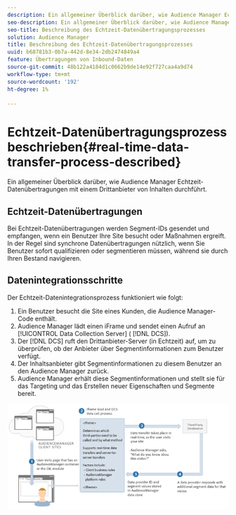 ```yaml
---
description: Ein allgemeiner Überblick darüber, wie Audience Manager Echtzeit-Datenübertragungen mit einem Drittanbieter von Inhalten durchführt.
seo-description: Ein allgemeiner Überblick darüber, wie Audience Manager Echtzeit-Datenübertragungen mit einem Drittanbieter von Inhalten durchführt.
seo-title: Beschreibung des Echtzeit-Datenübertragungsprozesses
solution: Audience Manager
title: Beschreibung des Echtzeit-Datenübertragungsprozesses
uuid: b68781b3-0b7a-442d-8e34-2db2474849a4
feature: Übertragungen von Inbound-Daten
source-git-commit: 48b122a4184d1c0662b9de14e92f727caa4a9d74
workflow-type: tm+mt
source-wordcount: '192'
ht-degree: 1%

---
```



# Echtzeit-Datenübertragungsprozess beschrieben{#real-time-data-transfer-process-described}

Ein allgemeiner Überblick darüber, wie Audience Manager Echtzeit-Datenübertragungen mit einem Drittanbieter von Inhalten durchführt.

<!-- real-time-data-transfer-explained.xml -->

## Echtzeit-Datenübertragungen

Bei Echtzeit-Datenübertragungen werden Segment-IDs gesendet und empfangen, wenn ein Benutzer Ihre Site besucht oder Maßnahmen ergreift. In der Regel sind synchrone Datenübertragungen nützlich, wenn Sie Benutzer sofort qualifizieren oder segmentieren müssen, während sie durch Ihren Bestand navigieren.

## Datenintegrationsschritte

Der Echtzeit-Datenintegrationsprozess funktioniert wie folgt:

1. Ein Benutzer besucht die Site eines Kunden, die Audience Manager-Code enthält.
1. Audience Manager lädt einen iFrame und sendet einen Aufruf an [!UICONTROL Data Collection Server] ( [!DNL DCS]).
1. Der [!DNL DCS] ruft den Drittanbieter-Server (in Echtzeit) auf, um zu überprüfen, ob der Anbieter über Segmentinformationen zum Benutzer verfügt.
1. Der Inhaltsanbieter gibt Segmentinformationen zu diesem Benutzer an den Audience Manager zurück.
1. Audience Manager erhält diese Segmentinformationen und stellt sie für das Targeting und das Erstellen neuer Eigenschaften und Segmente bereit.

![](assets/rt_reduce70.png)